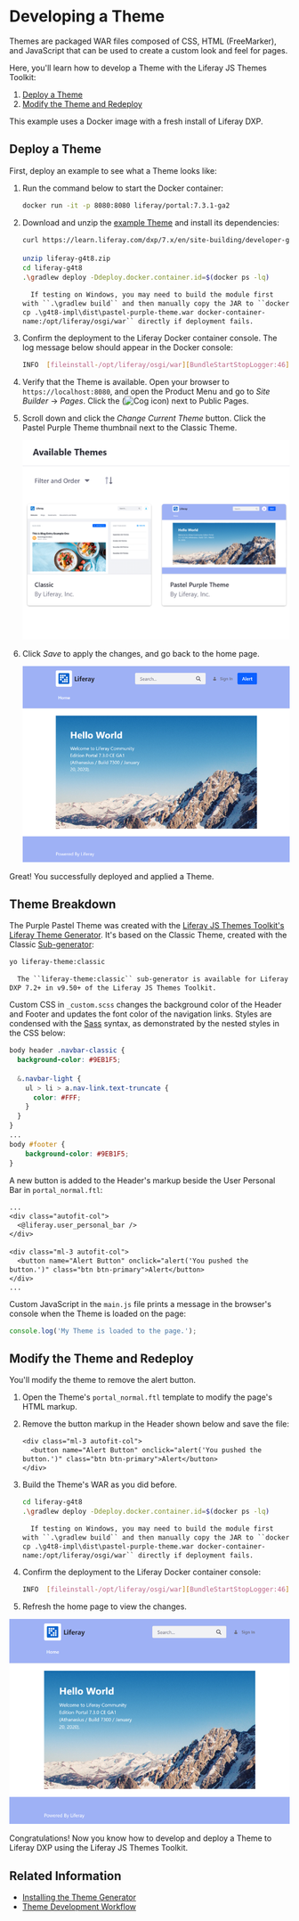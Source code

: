 # Developing a Theme

Themes are packaged WAR files composed of CSS, HTML (FreeMarker), and JavaScript that can be used to create a custom look and feel for pages.

Here, you'll learn how to develop a Theme with the Liferay JS Themes Toolkit:

1. [Deploy a Theme](#deploy-a-theme)
1. [Modify the Theme and Redeploy](#modify-the-theme-and-redeploy)

This example uses a Docker image with a fresh install of Liferay DXP.

## Deploy a Theme

First, deploy an example to see what a Theme looks like:

1. Run the command below to start the Docker container:

    ```bash
    docker run -it -p 8080:8080 liferay/portal:7.3.1-ga2
    ```

1. Download and unzip the [example Theme](https://learn.liferay.com/dxp/7.x/en/site-building/developer-guide/developing-themes/liferay-g4t8.zip) and install its dependencies:

    ```bash
    curl https://learn.liferay.com/dxp/7.x/en/site-building/developer-guide/developing-themes/liferay-g4t8.zip
    
    unzip liferay-g4t8.zip
    cd liferay-g4t8
    .\gradlew deploy -Ddeploy.docker.container.id=$(docker ps -lq)
    ```

    ```note::
      If testing on Windows, you may need to build the module first with ``.\gradlew build`` and then manually copy the JAR to ``docker cp .\g4t8-impl\dist\pastel-purple-theme.war docker-container-name:/opt/liferay/osgi/war`` directly if deployment fails.
    ```

1. Confirm the deployment to the Liferay Docker container console. The log message below should appear in the Docker console:

    ```bash
    INFO  [fileinstall-/opt/liferay/osgi/war][BundleStartStopLogger:46] STARTED pastel-purple-theme_1.0.0 [1141]
    ```

1. Verify that the Theme is available. Open your browser to `https://localhost:8080`, and open the Product Menu and go to *Site Builder* &rarr; *Pages*. Click the (![Cog icon](../../../images/icon-control-menu-gear.png)) next to Public Pages.

1. Scroll down and click the *Change Current Theme* button. Click the Pastel Purple Theme thumbnail next to the Classic Theme.

    ![The Pastel Purple Theme appears in the Theme selector.](./developing-a-theme/images/01.png)

1. Click *Save* to apply the changes, and go back to the home page.

    ![Themes can change the look and feel of your Site's pages.](./developing-a-theme/images/02.png)

Great! You successfully deployed and applied a Theme.

## Theme Breakdown

The Purple Pastel Theme was created with the [Liferay JS Themes Toolkit's](https://github.com/liferay/liferay-js-themes-toolkit) [Liferay Theme Generator](./reference/installing-the-theme-generator-reference.md). It's based on the Classic Theme, created with the Classic [Sub-generator](../reference/installing-the-theme-generator-reference.md#generator-and-sub-generator-commands):

```bash
yo liferay-theme:classic
```

```note::
  The ``liferay-theme:classic`` sub-generator is available for Liferay DXP 7.2+ in v9.50+ of the Liferay JS Themes Toolkit.
```

Custom CSS in `_custom.scss` changes the background color of the Header and Footer and updates the font color of the navigation links. Styles are condensed with the [Sass](https://sass-lang.com/) syntax, as demonstrated by the nested styles in the CSS below:

```scss
body header .navbar-classic {
  background-color: #9EB1F5;
  
  &.navbar-light {
    ul > li > a.nav-link.text-truncate {
      color: #FFF;
    }
  }
}
...
body #footer {
	background-color: #9EB1F5;
}
```

A new button is added to the Header's markup beside the User Personal Bar in `portal_normal.ftl`:

```markup
...
<div class="autofit-col">
  <@liferay.user_personal_bar />
</div>

<div class="ml-3 autofit-col">
  <button name="Alert Button" onclick="alert('You pushed the button.')" class="btn btn-primary">Alert</button>
</div>
...
```

Custom JavaScript in the `main.js` file prints a message in the browser's console when the Theme is loaded on the page:

```javascript
console.log('My Theme is loaded to the page.');
```

## Modify the Theme and Redeploy

You'll modify the theme to remove the alert button. 

1. Open the Theme's `portal_normal.ftl` template to modify the page's HTML markup.
1. Remove the button markup in the Header shown below and save the file:

    ```markup
    <div class="ml-3 autofit-col">
      <button name="Alert Button" onclick="alert('You pushed the button.')" class="btn btn-primary">Alert</button>
    </div>
    ```

1. Build the Theme's WAR as you did before.

    ```bash
    cd liferay-g4t8
    .\gradlew deploy -Ddeploy.docker.container.id=$(docker ps -lq)
    ```

    ```note::
      If testing on Windows, you may need to build the module first with ``.\gradlew build`` and then manually copy the JAR to ``docker cp .\g4t8-impl\dist\pastel-purple-theme.war docker-container-name:/opt/liferay/osgi/war`` directly if deployment fails.
    ```

1. Confirm the deployment to the Liferay Docker container console:

    ```bash
    INFO  [fileinstall-/opt/liferay/osgi/war][BundleStartStopLogger:46] STARTED pastel-purple-theme_1.0.0 [1141]
    ```

1. Refresh the home page to view the changes.

![You can completely customize the page's styling with the Theme.](./developing-a-theme/images/03.png)

Congratulations! Now you know how to develop and deploy a Theme to Liferay DXP using the Liferay JS Themes Toolkit.

## Related Information

* [Installing the Theme Generator](../reference/themes/installing-the-theme-generator-reference.md)
* [Theme Development Workflow](../reference/themes/liferay-js-themes-toolkit-theme-development-workflow.md)
